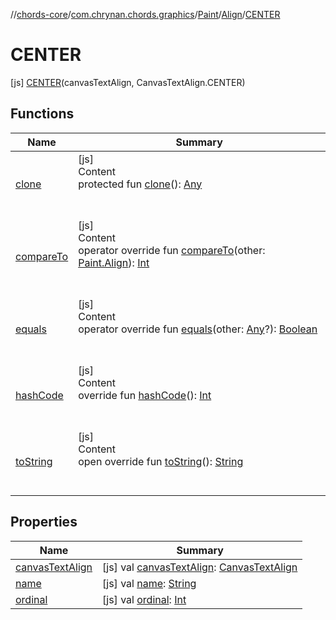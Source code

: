 //[chords-core](../../../../../index.md)/[com.chrynan.chords.graphics](../../../index.md)/[Paint](../../index.md)/[Align](../index.md)/[CENTER](index.md)



# CENTER  
 [js] [CENTER](index.md)(canvasTextAlign, CanvasTextAlign.CENTER)  
   


## Functions  
  
|  Name |  Summary | 
|---|---|
| <a name="kotlin/Enum/clone/#/PointingToDeclaration/"></a>[clone](../../-fill-rule/-n-o-n_-z-e-r-o/index.md#%5Bkotlin%2FEnum%2Fclone%2F%23%2FPointingToDeclaration%2F%5D%2FFunctions%2F-2072960283)| <a name="kotlin/Enum/clone/#/PointingToDeclaration/"></a>[js]  <br>Content  <br>protected fun [clone](../../-fill-rule/-n-o-n_-z-e-r-o/index.md#%5Bkotlin%2FEnum%2Fclone%2F%23%2FPointingToDeclaration%2F%5D%2FFunctions%2F-2072960283)(): [Any](https://kotlinlang.org/api/latest/jvm/stdlib/kotlin/-any/index.html)  <br><br><br>|
| <a name="kotlin/Enum/compareTo/#com.chrynan.chords.graphics.Paint.Align/PointingToDeclaration/"></a>[compareTo](index.md#%5Bkotlin%2FEnum%2FcompareTo%2F%23com.chrynan.chords.graphics.Paint.Align%2FPointingToDeclaration%2F%5D%2FFunctions%2F-2072960283)| <a name="kotlin/Enum/compareTo/#com.chrynan.chords.graphics.Paint.Align/PointingToDeclaration/"></a>[js]  <br>Content  <br>operator override fun [compareTo](index.md#%5Bkotlin%2FEnum%2FcompareTo%2F%23com.chrynan.chords.graphics.Paint.Align%2FPointingToDeclaration%2F%5D%2FFunctions%2F-2072960283)(other: [Paint.Align](../index.md)): [Int](https://kotlinlang.org/api/latest/jvm/stdlib/kotlin/-int/index.html)  <br><br><br>|
| <a name="kotlin/Enum/equals/#kotlin.Any?/PointingToDeclaration/"></a>[equals](../../-fill-rule/-n-o-n_-z-e-r-o/index.md#%5Bkotlin%2FEnum%2Fequals%2F%23kotlin.Any%3F%2FPointingToDeclaration%2F%5D%2FFunctions%2F-2072960283)| <a name="kotlin/Enum/equals/#kotlin.Any?/PointingToDeclaration/"></a>[js]  <br>Content  <br>operator override fun [equals](../../-fill-rule/-n-o-n_-z-e-r-o/index.md#%5Bkotlin%2FEnum%2Fequals%2F%23kotlin.Any%3F%2FPointingToDeclaration%2F%5D%2FFunctions%2F-2072960283)(other: [Any](https://kotlinlang.org/api/latest/jvm/stdlib/kotlin/-any/index.html)?): [Boolean](https://kotlinlang.org/api/latest/jvm/stdlib/kotlin/-boolean/index.html)  <br><br><br>|
| <a name="kotlin/Enum/hashCode/#/PointingToDeclaration/"></a>[hashCode](../../-fill-rule/-n-o-n_-z-e-r-o/index.md#%5Bkotlin%2FEnum%2FhashCode%2F%23%2FPointingToDeclaration%2F%5D%2FFunctions%2F-2072960283)| <a name="kotlin/Enum/hashCode/#/PointingToDeclaration/"></a>[js]  <br>Content  <br>override fun [hashCode](../../-fill-rule/-n-o-n_-z-e-r-o/index.md#%5Bkotlin%2FEnum%2FhashCode%2F%23%2FPointingToDeclaration%2F%5D%2FFunctions%2F-2072960283)(): [Int](https://kotlinlang.org/api/latest/jvm/stdlib/kotlin/-int/index.html)  <br><br><br>|
| <a name="kotlin/Enum/toString/#/PointingToDeclaration/"></a>[toString](../../-fill-rule/-n-o-n_-z-e-r-o/index.md#%5Bkotlin%2FEnum%2FtoString%2F%23%2FPointingToDeclaration%2F%5D%2FFunctions%2F-2072960283)| <a name="kotlin/Enum/toString/#/PointingToDeclaration/"></a>[js]  <br>Content  <br>open override fun [toString](../../-fill-rule/-n-o-n_-z-e-r-o/index.md#%5Bkotlin%2FEnum%2FtoString%2F%23%2FPointingToDeclaration%2F%5D%2FFunctions%2F-2072960283)(): [String](https://kotlinlang.org/api/latest/jvm/stdlib/kotlin/-string/index.html)  <br><br><br>|


## Properties  
  
|  Name |  Summary | 
|---|---|
| <a name="com.chrynan.chords.graphics/Paint.Align.CENTER/canvasTextAlign/#/PointingToDeclaration/"></a>[canvasTextAlign](canvas-text-align.md)| <a name="com.chrynan.chords.graphics/Paint.Align.CENTER/canvasTextAlign/#/PointingToDeclaration/"></a> [js] val [canvasTextAlign](canvas-text-align.md): [CanvasTextAlign](https://kotlinlang.org/api/latest/jvm/stdlib/org.w3c.dom/-canvas-text-align/index.html)   <br>|
| <a name="com.chrynan.chords.graphics/Paint.Align.CENTER/name/#/PointingToDeclaration/"></a>[name](name.md)| <a name="com.chrynan.chords.graphics/Paint.Align.CENTER/name/#/PointingToDeclaration/"></a> [js] val [name](name.md): [String](https://kotlinlang.org/api/latest/jvm/stdlib/kotlin/-string/index.html)   <br>|
| <a name="com.chrynan.chords.graphics/Paint.Align.CENTER/ordinal/#/PointingToDeclaration/"></a>[ordinal](ordinal.md)| <a name="com.chrynan.chords.graphics/Paint.Align.CENTER/ordinal/#/PointingToDeclaration/"></a> [js] val [ordinal](ordinal.md): [Int](https://kotlinlang.org/api/latest/jvm/stdlib/kotlin/-int/index.html)   <br>|

